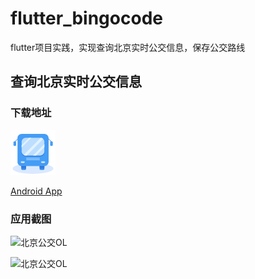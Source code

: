 # flutter_bingocode

flutter项目实践，实现查询北京实时公交信息，保存公交路线

## 查询北京实时公交信息
### 下载地址
![北京公交OL](https://github.com/bingocode/flutter_bingocode/blob/master/android/app/src/main/res/mipmap-hdpi/ic_launcher.png?raw=true)
 
 [Android App](https://www.pgyer.com/kcoC)

### 应用截图
![北京公交OL](https://app-screenshot.pgyer.com/image/view/app_screenshots/8676937fbedb4ca0b91dfbe3a10aa249-528)

![北京公交OL](https://app-screenshot.pgyer.com/image/view/app_screenshots/f93e09a98006b9334bb6d97caf686e63-528)



